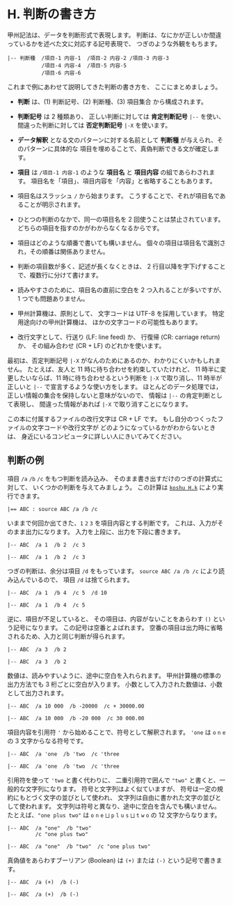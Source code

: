 # H. 判断の書き方


甲州記法は、データを判断形式で表現します。
判断は、なにかが正しいか間違っているかを述べた文に対応する記号表現で、
つぎのような外観をもちます。

~~~~~~~~~~~~~~~~~~~~~~~~~~~~~~~~~~~~~~~~~~~~ { .koshu .input }
|-- 判断種  /項目-1 内容-1  /項目-2 内容-2 /項目-3 内容-3
           /項目-4 内容-4  /項目-5 内容-5
           /項目-6 内容-6
~~~~~~~~~~~~~~~~~~~~~~~~~~~~~~~~~~~~~~~~~~~~~~~~~~~~~~~~~~~~~~~

これまで例にあわせて説明してきた判断の書き方を、
ここにまとめましょう。

- **判断** は、(1) 判断記号、(2) 判断種、(3) 項目集合
  から構成されます。

- **判断記号** は 2 種類あり、
  正しい判断に対しては **肯定判断記号** `|--` を使い、
  間違った判断に対しては **否定判断記号** `|-X` を使います。

- **データ解釈** となる文のパターンに対する名前として
  **判断種** が与えられ、そのパターンに具体的な
  項目を埋めることで、真偽判断できる文が確定します。

- **項目** は `/項目-1 内容-1` のような
  **項目名** と **項目内容** の組であらわされます。
  項目名を「項目」、項目内容を「内容」と省略することもあります。

- 項目名はスラッシュ `/` から始まります。
  こうすることで、それが項目名であることが明示されます。

- ひとつの判断のなかで、同一の項目名を 2 回使うことは禁止されています。
  どちらの項目を指すのかがわからなくなるからです。

- 項目はどのような順番で書いても構いません。
  個々の項目は項目名で識別され，その順番は関係ありません。

- 判断の項目数が多く、記述が長くなくときは、
  2 行目以降を字下げすることで、複数行に分けて書けます。

- 読みやすさのために、項目名の直前に空白を 2 つ入れることが多いですが、
  1 つでも問題ありません。

- 甲州計算機は、原則として、
  文字コードは UTF-8 を採用しています。
  特定用途向けの甲州計算機は、
  ほかの文字コードの可能性もあります。

- 改行文字として、行送り (LF: line feed) か、
  行復帰 (CR: carriage return) か、
  その組み合わせ (CR + LF) のどれかを使います。

最初は、否定判断記号 `|-X` がなんのためにあるのか、わかりにくいかもしれません。
たとえば、友人と 11 時に待ち合わせを約束していたけれど、
11 時半に変更したいならば、11 時に待ち合わせるという判断を
`|-X` で取り消し、11 時半が正しいと `|--` で宣言するような使い方をします。
ほとんどのデータ処理では，正しい情報の集合を保持しないと意味がないので、
情報は `|--` の肯定判断として表現し、
間違った情報があれば `|-X` で取り消すことになります。

この本に付属するファイルの改行文字は CR + LF です。
もし自分のつくったファイルの文字コードや改行文字が
どのようになっているかがわからないときは、
身近にいるコンピュータに詳しい人にきいてみてください。


## 判断の例

項目 `/a` `/b` `/c` をもつ判断を読み込み、
そのまま書き出すだけのつぎの計算式に対して、
いくつかの判断を与えてみましょう。
この計算は [`koshu H.k`][koshu H.k] により実行できます。

~~~~~~~~~~~~~~~~~~~~~~~~~~~~~~~~~~~~~~~~~~~~ { .koshu .input }
|== ABC : source ABC /a /b /c
~~~~~~~~~~~~~~~~~~~~~~~~~~~~~~~~~~~~~~~~~~~~~~~~~~~~~~~~~~~~~~~

いままで何回か出てきた、`1` `2` `3` を項目内容とする判断です。
これは、入力がそのまま出力になります。
入力を上段に、出力を下段に書きます。

~~~~~~~~~~~~~~~~~~~~~~~~~~~~~~~~~~~~~~~~~~~~ { .koshu .input }
|-- ABC  /a 1  /b 2  /c 3
~~~~~~~~~~~~~~~~~~~~~~~~~~~~~~~~~~~~~~~~~~~~~~~~~~~~~~~~~~~~~~~
~~~~~~~~~~~~~~~~~~~~~~~~~~~~~~~~~~~~~~~~~~~~ { .koshu .output }
|-- ABC  /a 1  /b 2  /c 3
~~~~~~~~~~~~~~~~~~~~~~~~~~~~~~~~~~~~~~~~~~~~~~~~~~~~~~~~~~~~~~~

つぎの判断は、余分は項目 `/d` をもっています。
`source ABC /a /b /c` により読み込んでいるので、
項目 `/d` は捨てられます。

~~~~~~~~~~~~~~~~~~~~~~~~~~~~~~~~~~~~~~~~~~~~ { .koshu .input }
|-- ABC  /a 1  /b 4  /c 5  /d 10
~~~~~~~~~~~~~~~~~~~~~~~~~~~~~~~~~~~~~~~~~~~~~~~~~~~~~~~~~~~~~~~
~~~~~~~~~~~~~~~~~~~~~~~~~~~~~~~~~~~~~~~~~~~~ { .koshu .output }
|-- ABC  /a 1  /b 4  /c 5
~~~~~~~~~~~~~~~~~~~~~~~~~~~~~~~~~~~~~~~~~~~~~~~~~~~~~~~~~~~~~~~

逆に、項目が不足していると、
その項目は、内容がないことをあらわす `()` という記号になります。
この記号は空番とよばれます。
空番の項目は出力時に省略されるため、入力と同じ判断が得られます。

~~~~~~~~~~~~~~~~~~~~~~~~~~~~~~~~~~~~~~~~~~~~ { .koshu .input }
|-- ABC  /a 3  /b 2
~~~~~~~~~~~~~~~~~~~~~~~~~~~~~~~~~~~~~~~~~~~~~~~~~~~~~~~~~~~~~~~
~~~~~~~~~~~~~~~~~~~~~~~~~~~~~~~~~~~~~~~~~~~~ { .koshu .output }
|-- ABC  /a 3  /b 2
~~~~~~~~~~~~~~~~~~~~~~~~~~~~~~~~~~~~~~~~~~~~~~~~~~~~~~~~~~~~~~~

数値は、読みやすいように、途中に空白を入れられます。
甲州計算機の標準の出力方法でも 3 桁ごとに空白が入ります。
小数として入力された数値は、小数として出力されます。

~~~~~~~~~~~~~~~~~~~~~~~~~~~~~~~~~~~~~~~~~~~~ { .koshu .input }
|-- ABC  /a 10 000  /b -20000  /c + 30000.00
~~~~~~~~~~~~~~~~~~~~~~~~~~~~~~~~~~~~~~~~~~~~~~~~~~~~~~~~~~~~~~~
~~~~~~~~~~~~~~~~~~~~~~~~~~~~~~~~~~~~~~~~~~~~ { .koshu .output }
|-- ABC  /a 10 000  /b -20 000  /c 30 000.00
~~~~~~~~~~~~~~~~~~~~~~~~~~~~~~~~~~~~~~~~~~~~~~~~~~~~~~~~~~~~~~~

項目内容を引用符 `'` から始めることで、符号として解釈されます。
`'one` は `o` `n` `e` の 3 文字からなる符号です。

~~~~~~~~~~~~~~~~~~~~~~~~~~~~~~~~~~~~~~~~~~~~ { .koshu .input }
|-- ABC  /a 'one  /b 'two  /c 'three
~~~~~~~~~~~~~~~~~~~~~~~~~~~~~~~~~~~~~~~~~~~~~~~~~~~~~~~~~~~~~~~
~~~~~~~~~~~~~~~~~~~~~~~~~~~~~~~~~~~~~~~~~~~~ { .koshu .output }
|-- ABC  /a 'one  /b 'two  /c 'three
~~~~~~~~~~~~~~~~~~~~~~~~~~~~~~~~~~~~~~~~~~~~~~~~~~~~~~~~~~~~~~~

引用符を使って `'two` と書く代わりに、
二重引用符で囲んで `"two"` と書くと、一般的な文字列になります。
符号と文字列はよく似ていますが、
符号は一定の規約にもとづく文字の並びとして使われ、
文字列は自由に書かれた文字の並びとして使われます。
文字列は符号と異なり、途中に空白を含んでも構いません。
たとえば、`"one plus two"` は
`o` `n` `e` `⨆` `p` `l` `u` `s` `⨆` `t` `w` `o` の
12 文字からなります。

~~~~~~~~~~~~~~~~~~~~~~~~~~~~~~~~~~~~~~~~~~~~ { .koshu .input }
|-- ABC  /a "one"  /b "two"
         /c "one plus two"
~~~~~~~~~~~~~~~~~~~~~~~~~~~~~~~~~~~~~~~~~~~~~~~~~~~~~~~~~~~~~~~
~~~~~~~~~~~~~~~~~~~~~~~~~~~~~~~~~~~~~~~~~~~~ { .koshu .output }
|-- ABC  /a "one"  /b "two"  /c "one plus two"
~~~~~~~~~~~~~~~~~~~~~~~~~~~~~~~~~~~~~~~~~~~~~~~~~~~~~~~~~~~~~~~

真偽値をあらわすブーリアン (Boolean) は
`(+)` または `(-)` という記号で書きます。

~~~~~~~~~~~~~~~~~~~~~~~~~~~~~~~~~~~~~~~~~~~~ { .koshu .input }
|-- ABC  /a (+)  /b (-)
~~~~~~~~~~~~~~~~~~~~~~~~~~~~~~~~~~~~~~~~~~~~~~~~~~~~~~~~~~~~~~~
~~~~~~~~~~~~~~~~~~~~~~~~~~~~~~~~~~~~~~~~~~~~ { .koshu .output }
|-- ABC  /a (+)  /b (-)
~~~~~~~~~~~~~~~~~~~~~~~~~~~~~~~~~~~~~~~~~~~~~~~~~~~~~~~~~~~~~~~


[koshu H.k]: INOUT.md

